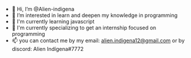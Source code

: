 - 👋 Hi, I’m @Alien-indigena
- 👀 I’m interested in  learn and deepen my knowledge in programming
- 🌱 I'm currently learning javascript
- 💞️ I'm currently specializing to get an internship focused on programming
- 📫 you can contact me by my email: alien.indigena12@gmail.com or by discord: Alien Indígena#7772
<!---
Alien-indigena/Alien-indigena is a ✨ special ✨ repository because its `README.md` (this file) appears on your GitHub profile.
You can click the Preview link to take a look at your changes.
--->
